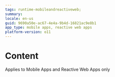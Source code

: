 ```yaml
---
tags: runtime-mobileandreactiveweb;  
summary: 
locale: en-us
guid: 9690a50e-ac67-4e4a-9b4d-16821ac9e8b1
app_type: mobile apps, reactive web apps
platform-version: o11
---
```


# Content

<div class="info" markdown="1">

Applies to Mobile Apps and Reactive Web Apps only

</div>
